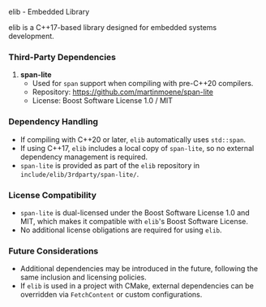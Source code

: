 elib - Embedded Library

elib is a C++17-based library designed for embedded systems development.

### Third-Party Dependencies

1. **span-lite**
   - Used for `span` support when compiling with pre-C++20 compilers.
   - Repository: https://github.com/martinmoene/span-lite
   - License: Boost Software License 1.0 / MIT

### Dependency Handling

- If compiling with C++20 or later, `elib` automatically uses `std::span`.
- If using C++17, `elib` includes a local copy of `span-lite`, so no external dependency management is required.
- `span-lite` is provided as part of the `elib` repository in `include/elib/3rdparty/span-lite/`.

### License Compatibility

- `span-lite` is dual-licensed under the Boost Software License 1.0 and MIT, which makes it compatible with `elib`'s Boost Software License.
- No additional license obligations are required for using `elib`.

### Future Considerations

- Additional dependencies may be introduced in the future, following the same inclusion and licensing policies.
- If `elib` is used in a project with CMake, external dependencies can be overridden via `FetchContent` or custom configurations.
